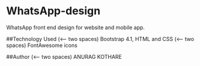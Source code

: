# WhatsApp-design
WhatsApp front end design for website and mobile app.

##Technology Used  (<-- two spaces)
Bootstrap 4.1, HTML and CSS (<-- two spaces)
FontAwesome icons

##Author  (<-- two spaces)
ANURAG KOTHARE
